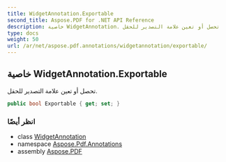 ```yaml
---
title: WidgetAnnotation.Exportable
second_title: Aspose.PDF for .NET API Reference
description: خاصية WidgetAnnotation. تحصل أو تعين علامة التصدير للحقل
type: docs
weight: 50
url: /ar/net/aspose.pdf.annotations/widgetannotation/exportable/
---
```

## خاصية WidgetAnnotation.Exportable

تحصل أو تعين علامة التصدير للحقل.

```csharp
public bool Exportable { get; set; }
```

### انظر أيضًا

* class [WidgetAnnotation](../)
* namespace [Aspose.Pdf.Annotations](../../../aspose.pdf.annotations/)
* assembly [Aspose.PDF](../../../)